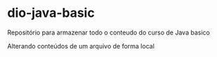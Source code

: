 # dio-java-basic
Repositório para armazenar todo o conteudo do curso de Java basico

Alterando conteúdos de um arquivo de forma local